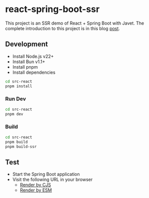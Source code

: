 # react-spring-boot-ssr

This project is an SSR demo of React + Spring Boot with Javet. The complete introduction to this project is in this blog [post](https://blog.caoccao.com/ssr-react-spring-boot-with-javet-536282ff0edb).

## Development

* Install Node.js v22+
* Install Bun v1.1+
* Install pnpm
* Install dependencies

```bash
cd src-react
pnpm install
```

### Run Dev

```bash
cd src-react
pnpm dev
```

### Build

```bash
cd src-react
pnpm build
pnpm build-ssr
```

## Test

* Start the Spring Boot application
* Visit the following URL in your browser
  * [Render by CJS](http://localhost:8080/render-by-cjs)
  * [Render by ESM](http://localhost:8080/render-by-esm)
